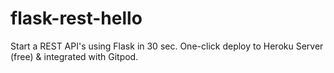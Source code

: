 # flask-rest-hello
Start a REST API's using Flask in 30 sec. One-click deploy to Heroku Server (free) &amp; integrated with Gitpod.
